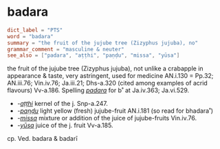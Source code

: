 # badara

``` toml
dict_label = "PTS"
word = "badara"
summary = "the fruit of the jujube tree (Zizyphus jujuba), no"
grammar_comment = "masculine & neuter"
see_also = ["padara", "aṭṭhi", "paṇḍu", "missa", "yūsa"]
```

the fruit of the jujube tree (Zizyphus jujuba), not unlike a crabapple in appearance & taste, very astringent, used for medicine AN.i.130 = Pp.32; AN.iii.76; Vin.iv.76; Ja.iii.21; Dhs\-a.320 (cited among examples of acrid flavours) Vv\-a.186. Spelling *[padara](padara.md)* for b˚ at Ja.iv.363; Ja.vi.529.

* *\-[aṭṭhi](aṭṭhi.md)* kernel of the j. Snp\-a.247.
* *\-[paṇḍu](paṇḍu.md)* light yellow (fresh) jujube\-fruit AN.i.181 (so read for bhadara˚)
* *\-[missa](missa.md)* mixture or addition of the juice of jujube\-fruits Vin.iv.76.
* *\-[yūsa](yūsa.md)* juice of the j. fruit Vv\-a.185.

cp. Ved. badara & badarī

